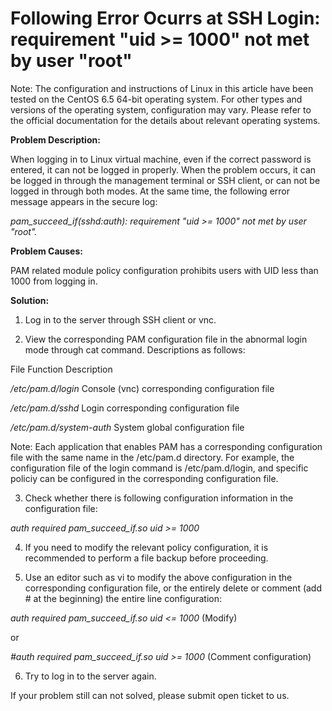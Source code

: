 # Following Error Ocurrs at SSH Login: requirement "uid >= 1000" not met by user "root"



Note: The configuration and instructions of Linux in this article have been tested on the CentOS 6.5 64-bit operating system. For other types and versions of the operating system, configuration may vary. Please refer to the official documentation for the details about relevant operating systems.



**Problem Description:**

When logging in to Linux virtual machine, even if the correct password is entered, it can not be logged in properly. When the problem occurs, it can be logged in through the management terminal or SSH client, or can not be logged in through both modes. At the same time, the following error message appears in the secure log:

*pam_succeed_if(sshd:auth): requirement "uid >= 1000" not met by user "root".*



**Problem Causes:**

PAM related module policy configuration prohibits users with UID less than 1000 from logging in.



**Solution:**


1. Log in to the server through SSH client or vnc.

2. View the  corresponding PAM configuration file in the abnormal login mode through cat command. Descriptions as follows:

File              Function Description

*/etc/pam.d/login*	Console (vnc) corresponding configuration file

*/etc/pam.d/sshd*	Login corresponding configuration file

*/etc/pam.d/system-auth*	System global configuration file

Note: Each application that enables PAM has a corresponding configuration file with the same name in the /etc/pam.d directory. For example, the configuration file of the login command is /etc/pam.d/login, and specific policiy can be configured in the corresponding configuration file.



3. Check whether there is following configuration information in the configuration file:

*auth        required      pam_succeed_if.so uid >= 1000*

4. If you need to modify the relevant policy configuration, it is recommended to perform a file backup before proceeding.

5. Use an editor such as vi to modify the above configuration in the corresponding configuration file, or the entirely delete or comment (add # at the beginning) the entire line configuration:

*auth        required      pam_succeed_if.so uid <= 1000*  (Modify)

or

*#auth        required      pam_succeed_if.so uid >= 1000* (Comment configuration)

6. Try to log in to the server again.



If your problem still can not solved, please submit open ticket to us.
